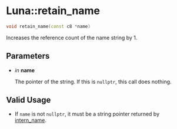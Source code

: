 # Luna::retain_name

```c++
void retain_name(const c8 *name)
```

Increases the reference count of the name string by 1. 



## Parameters
* *in* **name**

    The pointer of the string. If this is `nullptr`, this call does nothing. 

## Valid Usage
* If `name` is not `nullptr`, it must be a string pointer returned by [intern_name](group___runtime_name_1gaf329effc2cb74e7437566596886907f1.md). 


